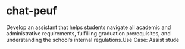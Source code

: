 # chat-peuf
Develop an assistant that helps students navigate all academic and administrative requirements, fulfilling graduation prerequisites, and understanding the school’s internal regulations.Use Case: Assist stude
